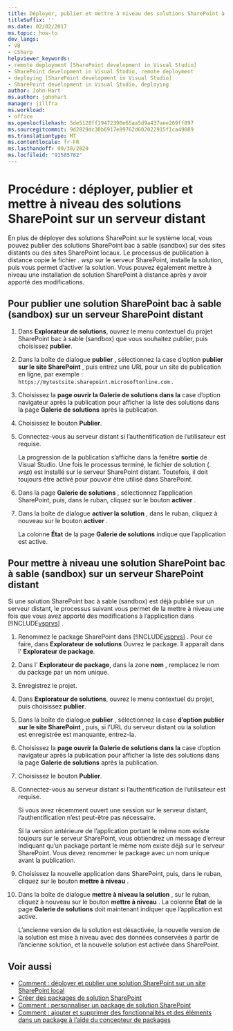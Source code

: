 ```yaml
---
title: Déployer, publier et mettre à niveau des solutions SharePoint à distance &
titleSuffix: ''
ms.date: 02/02/2017
ms.topic: how-to
dev_langs:
- VB
- CSharp
helpviewer_keywords:
- remote deployment [SharePoint development in Visual Studio]
- SharePoint development in Visual Studio, remote deployment
- deploying [SharePoint development in Visual Studio]
- SharePoint development in Visual Studio, deploying
author: John-Hart
ms.author: johnhart
manager: jillfra
ms.workload:
- office
ms.openlocfilehash: 5de5128ff19472390e65aa5d9a437aee269ff897
ms.sourcegitcommit: 9d2829dc30b6917e89762d602022915f1ca49089
ms.translationtype: MT
ms.contentlocale: fr-FR
ms.lasthandoff: 09/30/2020
ms.locfileid: "91585782"
---
```

# <a name="how-to-deploy-publish-and-upgrade-sharepoint-solutions-on-a-remote-server"></a>Procédure : déployer, publier et mettre à niveau des solutions SharePoint sur un serveur distant
  En plus de déployer des solutions SharePoint sur le système local, vous pouvez publier des solutions SharePoint bac à sable (sandbox) sur des sites distants ou des sites SharePoint locaux. Le processus de publication à distance copie le fichier *. wsp* sur le serveur SharePoint, installe la solution, puis vous permet d’activer la solution. Vous pouvez également mettre à niveau une installation de solution SharePoint à distance après y avoir apporté des modifications.

## <a name="to-publish-a-sandboxed-sharepoint-solution-to-a-remote-sharepoint-server"></a>Pour publier une solution SharePoint bac à sable (sandbox) sur un serveur SharePoint distant

1. Dans **Explorateur de solutions**, ouvrez le menu contextuel du projet SharePoint bac à sable (sandbox) que vous souhaitez publier, puis choisissez **publier**.

2. Dans la boîte de dialogue **publier** , sélectionnez la case d’option **publier sur le site SharePoint** , puis entrez une URL pour un site de publication en ligne, par exemple : `https://mytestsite.sharepoint.microsoftonline.com` .

3. Choisissez la **page ouvrir la Galerie de solutions dans la** case d’option navigateur après la publication pour afficher la liste des solutions dans la page **Galerie de solutions** après la publication.

4. Choisissez le bouton **Publier**.

5. Connectez-vous au serveur distant si l’authentification de l’utilisateur est requise.

     La progression de la publication s’affiche dans la fenêtre **sortie** de Visual Studio. Une fois le processus terminé, le fichier de solution (*. wsp*) est installé sur le serveur SharePoint distant. Toutefois, il doit toujours être activé pour pouvoir être utilisé dans SharePoint.

6. Dans la page **Galerie de solutions** , sélectionnez l’application SharePoint, puis, dans le ruban, cliquez sur le bouton **activer** .

7. Dans la boîte de dialogue **activer la solution** , dans le ruban, cliquez à nouveau sur le bouton **activer** .

     La colonne **État** de la page **Galerie de solutions** indique que l’application est active.

## <a name="to-upgrade-a-sandboxed-sharepoint-solution-on-a-remote-sharepoint-server"></a>Pour mettre à niveau une solution SharePoint bac à sable (sandbox) sur un serveur SharePoint distant
 Si une solution SharePoint bac à sable (sandbox) est déjà publiée sur un serveur distant, le processus suivant vous permet de la mettre à niveau une fois que vous avez apporté des modifications à l’application dans [!INCLUDE[vsprvs](../sharepoint/includes/vsprvs-md.md)] .

1. Renommez le package SharePoint dans [!INCLUDE[vsprvs](../sharepoint/includes/vsprvs-md.md)] . Pour ce faire, dans **Explorateur de solutions** Ouvrez le package. Il apparaît dans l' **Explorateur de package**.

2. Dans l' **Explorateur de package**, dans la zone **nom** , remplacez le nom du package par un nom unique.

3. Enregistrez le projet.

4. Dans **Explorateur de solutions**, ouvrez le menu contextuel du projet, puis choisissez **publier**.

5. Dans la boîte de dialogue **publier** , sélectionnez la case **d’option publier sur le site SharePoint** , puis, si l’URL du serveur distant où la solution est enregistrée est manquante, entrez-la.

6. Choisissez la **page ouvrir la Galerie de solutions dans la** case d’option navigateur après la publication pour afficher la liste des solutions dans la page **Galerie de solutions** après la publication.

7. Choisissez le bouton **Publier**.

8. Connectez-vous au serveur distant si l’authentification de l’utilisateur est requise.

     Si vous avez récemment ouvert une session sur le serveur distant, l’authentification n’est peut-être pas nécessaire.

     Si la version antérieure de l’application portant le même nom existe toujours sur le serveur SharePoint, vous obtiendrez un message d’erreur indiquant qu’un package portant le même nom existe déjà sur le serveur SharePoint. Vous devez renommer le package avec un nom unique avant la publication.

9. Choisissez la nouvelle application dans SharePoint, puis, dans le ruban, cliquez sur le bouton **mettre à niveau** .

10. Dans la boîte de dialogue **mettre à niveau la solution** , sur le ruban, cliquez à nouveau sur le bouton **mettre à niveau** . La colonne **État** de la page **Galerie de solutions** doit maintenant indiquer que l’application est active.

     L’ancienne version de la solution est désactivée, la nouvelle version de la solution est mise à niveau avec des données conservées à partir de l’ancienne solution, et la nouvelle solution est activée dans SharePoint.

## <a name="see-also"></a>Voir aussi
- [Comment : déployer et publier une solution SharePoint sur un site SharePoint local](../sharepoint/how-to-deploy-and-publish-a-sharepoint-solution-to-a-local-sharepoint-site.md)
- [Créer des packages de solution SharePoint](../sharepoint/creating-sharepoint-solution-packages.md)
- [Comment : personnaliser un package de solution SharePoint](../sharepoint/how-to-customize-a-sharepoint-solution-package.md)
- [Comment : ajouter et supprimer des fonctionnalités et des éléments dans un package à l’aide du concepteur de packages](../sharepoint/how-to-add-and-remove-features-and-items-to-a-package-by-using-the-package-designer.md)
